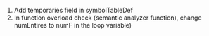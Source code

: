 1. Add temporaries field in symbolTableDef
2. In function overload check (semantic analyzer function), change numEntires to numF in the loop variable)